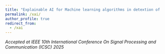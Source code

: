 ```yaml
---
title: "Explainable AI for Machine learning algorithms in detextion of credit card scam"
permalink: /xai/
author_profile: true
redirect_from:
  - /xai
---
```


*Accepted at IEEE 10th International Conference On Signal Processing and Communication (ICSC) 2025*
